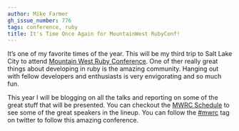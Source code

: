 ```yaml
---
author: Mike Farmer
gh_issue_number: 776
tags: conference, ruby
title: It's Time Once Again for MountainWest RubyConf!
---
```


It’s one of my favorite times of the year. This will be my third trip to Salt Lake City to attend [Mountain West Ruby Conference](). One of ther really great things about developing in ruby is the amazing community. Hanging out with fellow developers and enthusiasts is very envigorating and so much fun.

This year I will be blogging on all the talks and reporting on some of the great stuff that will be presented. You can checkout the [MWRC Schedule](http://mtnwestrubyconf.org/2013/schedule) to see some of the great speakers in the lineup. You can follow the [#mwrc](https://twitter.com/search?q=%23mwrc&src=typd) tag on twitter to follow this amazing conference.
